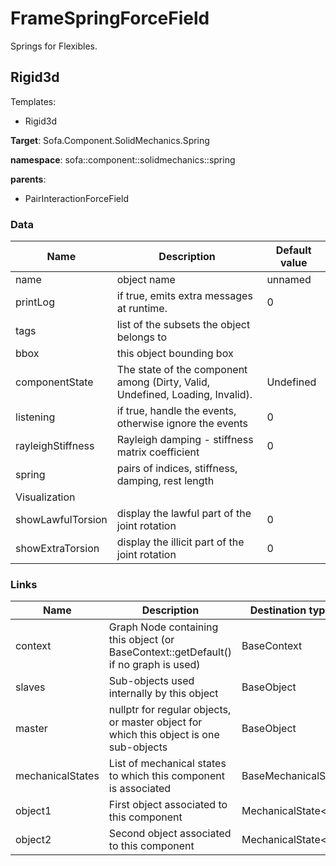 <!-- generate_doc -->
# FrameSpringForceField

Springs for Flexibles.


## Rigid3d

Templates:

- Rigid3d

__Target__: Sofa.Component.SolidMechanics.Spring

__namespace__: sofa::component::solidmechanics::spring

__parents__:

- PairInteractionForceField

### Data

<table>
    <thead>
        <tr>
            <th>Name</th>
            <th>Description</th>
            <th>Default value</th>
        </tr>
    </thead>
    <tbody>
	<tr>
		<td>name</td>
		<td>
object name
		</td>
		<td>unnamed</td>
	</tr>
	<tr>
		<td>printLog</td>
		<td>
if true, emits extra messages at runtime.
		</td>
		<td>0</td>
	</tr>
	<tr>
		<td>tags</td>
		<td>
list of the subsets the object belongs to
		</td>
		<td></td>
	</tr>
	<tr>
		<td>bbox</td>
		<td>
this object bounding box
		</td>
		<td></td>
	</tr>
	<tr>
		<td>componentState</td>
		<td>
The state of the component among (Dirty, Valid, Undefined, Loading, Invalid).
		</td>
		<td>Undefined</td>
	</tr>
	<tr>
		<td>listening</td>
		<td>
if true, handle the events, otherwise ignore the events
		</td>
		<td>0</td>
	</tr>
	<tr>
		<td>rayleighStiffness</td>
		<td>
Rayleigh damping - stiffness matrix coefficient
		</td>
		<td>0</td>
	</tr>
	<tr>
		<td>spring</td>
		<td>
pairs of indices, stiffness, damping, rest length
		</td>
		<td></td>
	</tr>
	<tr>
		<td colspan="3">Visualization</td>
	</tr>
	<tr>
		<td>showLawfulTorsion</td>
		<td>
display the lawful part of the joint rotation
		</td>
		<td>0</td>
	</tr>
	<tr>
		<td>showExtraTorsion</td>
		<td>
display the illicit part of the joint rotation
		</td>
		<td>0</td>
	</tr>

</tbody>
</table>

### Links


| Name | Description | Destination type name |
| ---- | ----------- | --------------------- |
|context|Graph Node containing this object (or BaseContext::getDefault() if no graph is used)|BaseContext|
|slaves|Sub-objects used internally by this object|BaseObject|
|master|nullptr for regular objects, or master object for which this object is one sub-objects|BaseObject|
|mechanicalStates|List of mechanical states to which this component is associated|BaseMechanicalState|
|object1|First object associated to this component|MechanicalState&lt;Rigid3d&gt;|
|object2|Second object associated to this component|MechanicalState&lt;Rigid3d&gt;|

